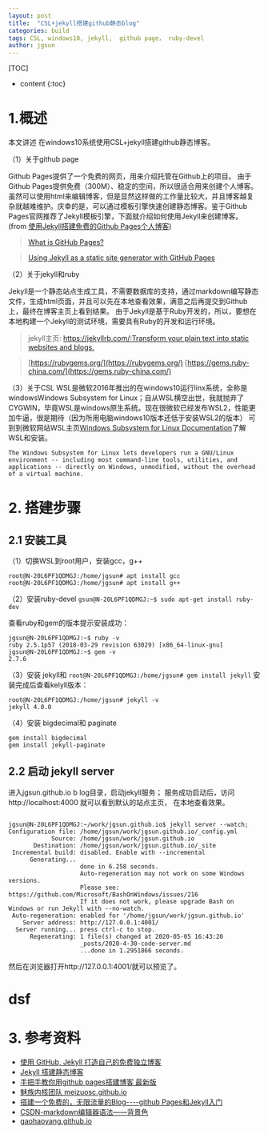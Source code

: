 ```yaml
---
layout: post
title:  "CSL+jekyll搭建github静态blog"
categories: build
tags: CSL, windows10, jekyll,  github page， ruby-devel
author: jgsun
---
```

[TOC]

* content
  {:toc}

# 1.概述

本文讲述 在windows10系统使用CSL+jekyll搭建github静态博客。

（1）关于github page

Github Pages提供了一个免费的网页，用来介绍托管在Github上的项目。
由于Github Pages提供免费（300M）、稳定的空间，所以很适合用来创建个人博客。虽然可以使用html来编辑博客，但是显然这样做的工作量比较大，并且博客越复杂就越难维护。庆幸的是，可以通过模板引擎快速创建静态博客。鉴于Github Pages官网推荐了Jekyll模板引擎，下面就介绍如何使用Jekyll来创建博客。(from [使用Jekyll搭建免费的Github Pages个人博客](https://www.jianshu.com/p/abf485c20e3e))

> [What is GitHub Pages?](https://pages.github.com/)

> [Using Jekyll as a static site generator with GitHub Pages](https://help.github.com/en/articles/using-jekyll-as-a-static-site-generator-with-github-pages)

（2）关于jekyll和ruby

Jekyll是一个静态站点生成工具，不需要数据库的支持，通过markdown编写静态文件，生成html页面，并且可以先在本地查看效果，满意之后再提交到Github上，最终在博客主页上看到结果。
由于Jekyll是基于Ruby开发的，所以，要想在本地构建一个Jekyll的测试环境，需要具有Ruby的开发和运行环境。

> jekyll主页: [https://jekyllrb.com/:Transform your plain text into static websites and blogs.](https://jekyllrb.com/)

> [https://rubygems.org/](https://rubygems.org/)
> [https://gems.ruby-china.com/](https://gems.ruby-china.com/)

（3）关于CSL
WSL是微软2016年推出的在windows10运行linx系统，全称是windowsWindows Subsystem for Linux；自从WSL横空出世，我就抛弃了CYGWIN，毕竟WSL是windows原生系统。现在很微软已经发布WSL2，性能更加牛逼，很是期待（因为所用电脑windows10版本还低于安装WSL2的版本）
可到到微软网站WSL主页[Windows Subsystem for Linux Documentation](https://docs.microsoft.com/en-us/windows/wsl/about)了解WSL和安装。

```
The Windows Subsystem for Linux lets developers run a GNU/Linux environment -- including most command-line tools, utilities, and applications -- directly on Windows, unmodified, without the overhead of a virtual machine.
```

# 2. 搭建步骤

## 2.1 安装工具

（1）切换WSL到root用户，安装gcc，g++

```
root@N-20L6PF1QDMGJ:/home/jgsun# apt install gcc 
root@N-20L6PF1QDMGJ:/home/jgsun# apt install g++
```

（2）安装ruby-devel
`gsun@N-20L6PF1QDMGJ:~$ sudo apt-get install ruby-dev`

查看ruby和gem的版本提示安装成功：

```
jgsun@N-20L6PF1QDMGJ:~$ ruby -v
ruby 2.5.1p57 (2018-03-29 revision 63029) [x86_64-linux-gnu]
jgsun@N-20L6PF1QDMGJ:~$ gem -v
2.7.6
```

（3）安装 jekyll和
`root@N-20L6PF1QDMGJ:/home/jgsun# gem install jekyll`
安装完成后查看kelyll版本：

```
root@N-20L6PF1QDMGJ:/home/jgsun# jekyll -v
jekyll 4.0.0
```

（4）安装 bigdecimal和 paginate

```
gem install bigdecimal
gem install jekyll-paginate
```

## 2.2 启动 jekyll server

进入jgsun.github.io b log目录，启动jekyll服务； 服务成功启动后，访问http://localhost:4000 就可以看到默认的站点主页， 在本地查看效果。

```

jgsun@N-20L6PF1QDMGJ:~/work/jgsun.github.io$ jekyll server --watch;
Configuration file: /home/jgsun/work/jgsun.github.io/_config.yml
            Source: /home/jgsun/work/jgsun.github.io
       Destination: /home/jgsun/work/jgsun.github.io/_site
 Incremental build: disabled. Enable with --incremental
      Generating... 
                    done in 6.258 seconds.
                    Auto-regeneration may not work on some Windows versions.
                    Please see: https://github.com/Microsoft/BashOnWindows/issues/216
                    If it does not work, please upgrade Bash on Windows or run Jekyll with --no-watch.
 Auto-regeneration: enabled for '/home/jgsun/work/jgsun.github.io'
    Server address: http://127.0.0.1:4001/
  Server running... press ctrl-c to stop.
      Regenerating: 1 file(s) changed at 2020-05-05 16:43:20
                    _posts/2020-4-30-code-server.md
                    ...done in 1.2951866 seconds.
```

然后在浏览器打开http://127.0.0.1:4001/就可以预览了。

# dsf

# 3. 参考资料

* [使用 GitHub, Jekyll 打造自己的免费独立博客](https://blog.csdn.net/on_1y/article/details/19259435)
* [Jekyll 搭建静态博客](https://643435675.github.io/2015/02/15/create-my-blog-with-jekyll/)
* [手把手教你用github pages搭建博客 最新版](http://www.jianshu.com/p/6fdb19aa4558)
* [魅族内核团队 meizuosc.github.io ](https://github.com/meizuosc/meizuosc.github.io)
* [搭建一个免费的，无限流量的Blog----github Pages和Jekyll入门](http://www.ruanyifeng.com/blog/2012/08/blogging_with_jekyll.html)
* [CSDN-markdown编辑器语法——背景色](https://blog.csdn.net/testcs_dn/article/details/45766819)
* [gaohaoyang.github.io](https://github.com/Gaohaoyang/gaohaoyang.github.io)
